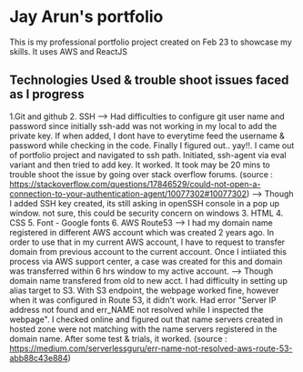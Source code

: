 # Jay Arun's portfolio

This is my professional portfolio project created on Feb 23 to showcase my skills. It uses AWS and ReactJS

## Technologies Used & trouble shoot issues faced as I progress

1.Git and github
2. SSH
  --> Had difficulties to configure git user name and password since initially ssh-add was not working in my local to add the private key. If when added, I dont have to everytime feed the username & password while checking in the code. Finally I figured out.. yay!!. I came out of portfolio project and navigated to ssh path. Initiated, ssh-agent via eval variant and then tried to add key. It worked. It took may be 20 mins to trouble shoot the issue by going over stack overflow forums. (source : https://stackoverflow.com/questions/17846529/could-not-open-a-connection-to-your-authentication-agent/10077302#10077302)
  --> Though I added SSH key created, its still asking in openSSH console in a pop up window. not sure, this could be security concern on windows
3. HTML
4. CSS
5. Font - Google fonts
6. AWS Route53
 --> I had my domain name registered in different AWS account which was created 2 years ago. In order to use that in my current AWS account, I have to request to transfer domain from previous account to the current account. Once I intiiated this process via AWS support center, a case was created for this and domain was transferred within 6 hrs window to my active account.
 --> Though domain name transfered from old to new acct. I had difficulty in setting up alias target to S3. With S3 endpoint, the webpage worked fine, however when it  was configured in Route 53, it didn't work. Had error "Server IP address not found and err_NAME not resolved while I inspected the webpage". I checked online and figured out that name servers created in hosted zone were not matching with the name servers registered in the domain name. After some test & trials, it worked. (source : https://medium.com/serverlessguru/err-name-not-resolved-aws-route-53-abb88c43e884)
